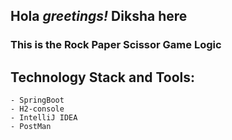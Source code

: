 ## Hola _greetings!_ Diksha  here

### This is the Rock Paper Scissor Game Logic

## Technology Stack and Tools:
    - SpringBoot
    - H2-console
    - IntelliJ IDEA 
    - PostMan